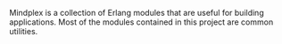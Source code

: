 Mindplex is a collection of Erlang modules that are useful for building applications.
Most of the modules contained in this project are common utilities.
